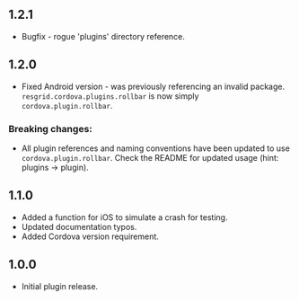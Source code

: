 ## 1.2.1

* Bugfix - rogue 'plugins' directory reference.

## 1.2.0

* Fixed Android version - was previously referencing an invalid package. `resgrid.cordova.plugins.rollbar` is now simply `cordova.plugin.rollbar`.

### Breaking changes:

* All plugin references and naming conventions have been updated to use `cordova.plugin.rollbar`. Check the README for updated usage (hint: plugins -> plugin).

## 1.1.0

* Added a function for iOS to simulate a crash for testing.
* Updated documentation typos.
* Added Cordova version requirement.

## 1.0.0

* Initial plugin release.
